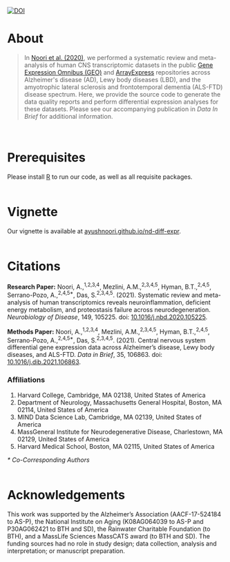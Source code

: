 [![DOI](https://zenodo.org/badge/DOI/10.5281/zenodo.4501047.svg)](https://doi.org/10.5281/zenodo.4501047)

# About
> In [Noori et al. (2020)](https://doi.org/10.1016/j.nbd.2020.105225), we performed a systematic review and meta-analysis of human CNS transcriptomic datasets in the public [Gene Expression Omnibus (GEO)](https://www.ncbi.nlm.nih.gov/geo/) and [ArrayExpress](https://www.ebi.ac.uk/arrayexpress/) repositories across Alzheimer's disease (AD), Lewy body diseases (LBD), and the amyotrophic lateral sclerosis and frontotemporal dementia (ALS-FTD) disease spectrum. Here, we provide the source code to generate the data quality reports and perform differential expression analyses for these datasets. Please see our accompanying publication in *Data In Brief* for additional information.

<br>

# Prerequisites
Please install [R](https://www.r-project.org/) to run our code, as well as all requisite packages.
<br><br>

# Vignette
Our vignette is available at [ayushnoori.github.io/nd-diff-expr](https://ayushnoori.github.io/nd-diff-expr/).
<br><br>

# Citations

**Research Paper:** Noori, A.,<sup>1,2,3,4</sup>, Mezlini, A.M.,<sup>2,3,4,5</sup>, Hyman, B.T.,<sup>2,4,5</sup>, Serrano-Pozo, A.,<sup>2,4,5*</sup>, Das, S.<sup>2,3,4,5</sup>. (2021). Systematic review and meta-analysis of human transcriptomics reveals neuroinflammation, deficient energy metabolism, and proteostasis failure across neurodegeneration. *Neurobiology of Disease*, 149, 105225. doi: [10.1016/j.nbd.2020.105225](https://doi.org/10.1016/j.nbd.2020.105225).

**Methods Paper:** Noori, A.,<sup>1,2,3,4</sup>, Mezlini, A.M.,<sup>2,3,4,5</sup>, Hyman, B.T.,<sup>2,4,5</sup>, Serrano-Pozo, A.,<sup>2,4,5*</sup>, Das, S.<sup>2,3,4,5</sup>. (2021). Central nervous system differential gene expression data across Alzheimer’s disease, Lewy body diseases, and ALS-FTD. *Data in Brief*, 35, 106863. doi: [10.1016/j.dib.2021.106863](https://doi.org/10.1016/j.dib.2021.106863).

### Affiliations
1.	Harvard College, Cambridge, MA 02138, United States of America
2.	Department of Neurology, Massachusetts General Hospital, Boston, MA 02114, United States of America
3.	MIND Data Science Lab, Cambridge, MA 02139, United States of America
4.	MassGeneral Institute for Neurodegenerative Disease, Charlestown, MA 02129, United States of America
5.	Harvard Medical School, Boston, MA 02115, United States of America

*\* Co-Corresponding Authors*
<br><br>

# Acknowledgements
This work was supported by the Alzheimer’s Association (AACF-17-524184 to AS-P), the National Institute on Aging (K08AG064039 to AS-P and P30AG062421 to BTH and SD), the Rainwater Charitable Foundation (to BTH), and a MassLife Sciences MassCATS award (to BTH and SD). The funding sources had no role in study design; data collection, analysis and interpretation; or manuscript preparation.
